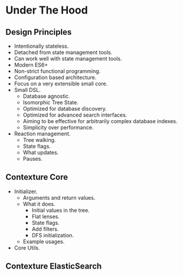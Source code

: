 ﻿# Under The Hood

## Design Principles

- Intentionally stateless.
- Detached from state management tools.
- Can work well with state management tools.
- Modern ES6+
- Non-strict functional programming.
- Configuration based architecture.
- Focus on a very extensible small core.
- Small DSL.
  - Database agnostic.
  - Isomorphic Tree State.
  - Optimized for database discovery.
  - Optimized for advanced search interfaces.
  - Aiming to be effective for arbitrarily complex database indexes.
  - Simplicity over performance.
- Reaction management.
  - Tree walking.
  - State flags.
  - What updates.
  - Pauses.

## Contexture Core

- Initializer.
  - Arguments and return values.
  - What it does.
    - Initial values in the tree.
    - Flat lenses.
    - State flags.
    - Add filters.
    - DFS initialization.
  - Example usages.
- Core Utils.

## Contexture ElasticSearch
